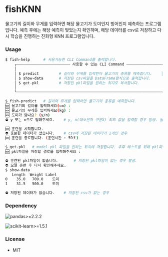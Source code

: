 # fishKNN

물고기의 길이와 무게를 입력하면 해당 물고기가 도미인지 빙어인지 예측하는 프로그램입니다. 예측 후에는 해당 예측이 맞았는지 확인하며, 해당 데이터를 csv로 저장하고 다시 학습을 진행하는 진화형 KNN 프로그램입니다.

### Usage
```bash
$ fish-help      # 사용가능한 CLI Command를 출력합니다.
    ╭──────────────────────── 사용할 수 있는 CLI Command ───────────────────────╮
    │                                                                           │
    │ $ predict         # 길이와 무게를 입력받아 물고기의 종류를 예측합니다.    │
    │ $ show-data       # 저장된 csv파일을 DataFrame형식으로 출력합니다.        │
    │ $ get-pkl         # 저장된 pkl파일을 원하는 위치로 복사합니다.            │
    │                                                                           │
    ╰───────────────────────────────────────────────────────────────────────────╯

$ fish-predict   # 길이와 무게를 입력하면 물고기의 종류를 예측합니다.
🆕 물고기의 길이를 입력하세요(cm) :
🆕 물고기의 무게를 입력하세요(kg) :
🆕 도미가 맞나요? (y/n)
⛔ y 또는 n으로 답해주세요.    # y, n(대소문자 구분X) 외의 값을 입력할 경우 발생. 올바른 값을 입력할 때까지 반복.

🆕 훈련을 시작합니다.
⛔ 충분한 데이터가 없습니다.    # csv에 저장된 데이터가 1개인 경우
🆕 훈련을 종료합니다. (훈련시간 : 59초)

$ get-pkl   # model.pkl 파일을 원하는 위치에 저장합니다. 추후 테스트를 위해 pkl파일을 가져오기 위한 프로그램입니다.
🆕 pkl파일을 저장할 경로를 입력해주세요 :

⛔ 훈련된 pkl파일이 없습니다.       # 저장된 pkl파일이 없는 경우 발생.
⛔ 모델 훈련 후 다시 확인해주세요.
$ show-data
   Length  Weight Label
0    35.0   700.0    도미
1    31.5   500.0    도미

⛔ 저장된 데이터가 없습니다.    # 저장된 csv가 없는 경우
```

### Dependency
![pandas>=2.2.2](https://img.shields.io/badge/pandas>=2.2.2-150458.svg?style=for-the-badge&logo=pandas&logoColor=FFFFFF)

![scikit-learn>=1.5.1](https://img.shields.io/badge/scikit--learn>=1.5.1-F7931E.svg?style=for-the-badge&logo=scikit-learn&logoColor=FFFFFF)

### License
- MIT
